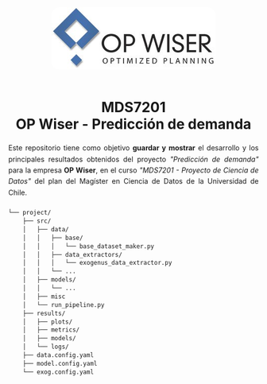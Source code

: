 <div align="center">
    <img src='assets\logo.jpg' style="border-radius: 15px">
</div>
<br>

<h1 align="center"> MDS7201 <br> OP Wiser - Predicción de demanda </h1>


<p style="text-align: justify; line-height: 1.6; margin: 20px 0;">
    Este repositorio tiene como objetivo <strong>guardar y mostrar</strong> el desarrollo y los principales resultados obtenidos del proyecto <em>"Predicción de demanda"</em> para la empresa <strong>OP Wiser</strong>, en el curso <em>"MDS7201 - Proyecto de Ciencia de Datos"</em> del plan del Magíster en Ciencia de Datos de la Universidad de Chile.
</p>

```bash
└── project/
    ├── src/
    │   ├── data/
    │   │   ├── base/
    │   │   │   └── base_dataset_maker.py
    │   │   ├── data_extractors/
    │   │   │   └── exogenus_data_extractor.py
    │   │   └── ...
    │   ├── models/
    │   │   └── ...
    │   ├── misc
    │   └── run_pipeline.py
    ├── results/
    │   ├── plots/
    │   ├── metrics/
    │   ├── models/
    │   └── logs/
    ├── data.config.yaml
    ├── model.config.yaml
    └── exog.config.yaml
```
